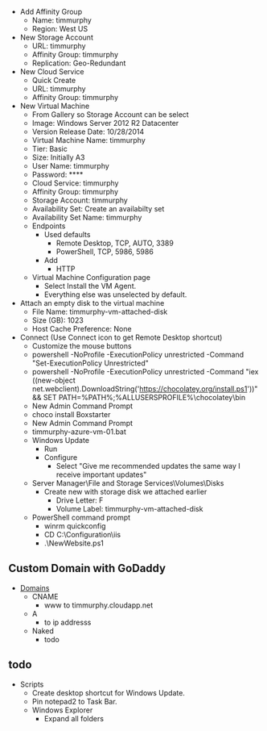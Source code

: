 - Add Affinity Group
    - Name: timmurphy
    - Region: West US
- New Storage Account
    - URL: timmurphy
    - Affinity Group: timmurphy
    - Replication: Geo-Redundant
- New Cloud Service
    - Quick Create
    - URL: timmurphy
    - Affinity Group: timmurphy
- New Virtual Machine
    - From Gallery so Storage Account can be select
    - Image: Windows Server 2012 R2 Datacenter
    - Version Release Date: 10/28/2014
    - Virtual Machine Name: timmurphy
    - Tier: Basic
    - Size: Initially A3
    - User Name: timmurphy
    - Password: ****
    - Cloud Service: timmurphy
    - Affinity Group: timmurphy
    - Storage Account: timmurphy
    - Availability Set: Create an availabilty set
    - Availability Set Name: timmurphy
    - Endpoints
        - Used defaults
            - Remote Desktop, TCP, AUTO, 3389
            - PowerShell, TCP, 5986, 5986
        - Add
            - HTTP
    - Virtual Machine Configuration page
        - Select Install the VM Agent.
        - Everything else was unselected by default.
- Attach an empty disk to the virtual machine
    - File Name: timmurphy-vm-attached-disk
    - Size (GB): 1023
    - Host Cache Preference: None
- Connect (Use Connect icon to get Remote Desktop shortcut)
    - Customize the mouse buttons
    - powershell -NoProfile -ExecutionPolicy unrestricted -Command "Set-ExecutionPolicy Unrestricted"
    - powershell -NoProfile -ExecutionPolicy unrestricted -Command "iex ((new-object net.webclient).DownloadString('https://chocolatey.org/install.ps1'))" && SET PATH=%PATH%;%ALLUSERSPROFILE%\chocolatey\bin
    - New Admin Command Prompt
    - choco install Boxstarter
    - New Admin Command Prompt
    - timmurphy-azure-vm-01.bat
    - Windows Update
        - Run
        - Configure
            - Select "Give me recommended updates the same way I receive important updates"
    - Server Manager\File and Storage Services\Volumes\Disks
        - Create new with storage disk we attached earlier
            - Drive Letter: F
            - Volume Label: timmurphy-vm-attached-disk
    - PowerShell command prompt
        - winrm quickconfig
        - CD C:\Configuration\iis
        - .\NewWebsite.ps1
        
## Custom Domain with GoDaddy

- [Domains](https://dcc.godaddy.com/dcc50/default.aspx?sa=&marketid=en-AU&regionsite=au)
    - CNAME
        - www to timmurphy.cloudapp.net
    - A
        - to ip addresss
    - Naked
        - todo
    
## todo

- Scripts
    - Create desktop shortcut for Windows Update.
    - Pin notepad2 to Task Bar.
    - Windows Explorer
        - Expand all folders
        
        